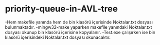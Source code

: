 # priority-queue-in-AVL-tree
-Hem makefile yanında hem de bin klasörü içerisinde Noktalar.txt dosyası bulunmaktadır.
-mingw32-make yaparken makefile yanındaki Noktalar.txt dosyası okunup bin klasörü içerisine kopyalanır.
-Test.exe çalışırken ise bin klasörü içerisindeki Noktalar.txt dosyası okunacaktır.
